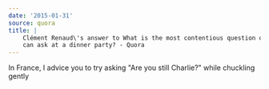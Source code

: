 ```yaml
---
date: '2015-01-31'
source: quora
title: |
    Clément Renaud\'s answer to What is the most contentious question one
    can ask at a dinner party? - Quora
---
```


In France, I advice you to try asking \"Are you still Charlie?\" while
chuckling gently

